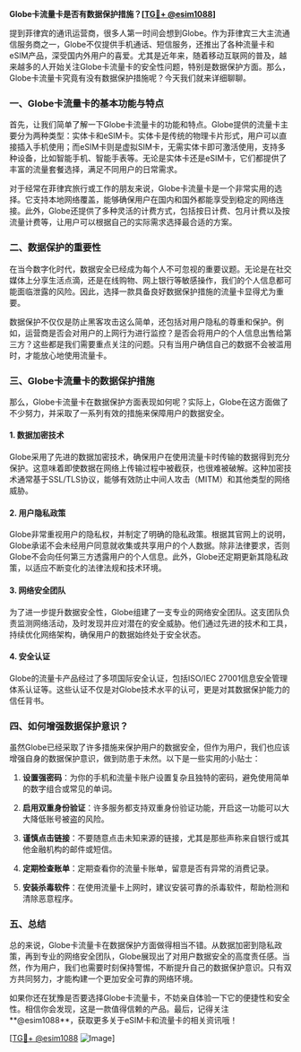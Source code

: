 **Globe卡流量卡是否有数据保护措施？[[TG💪+ @esim1088](https://t.me/s/esim1088)]**

提到菲律宾的通讯运营商，很多人第一时间会想到Globe。作为菲律宾三大主流通信服务商之一，Globe不仅提供手机通话、短信服务，还推出了各种流量卡和eSIM产品，深受国内外用户的喜爱。尤其是近年来，随着移动互联网的普及，越来越多的人开始关注Globe卡流量卡的安全性问题，特别是数据保护方面。那么，Globe卡流量卡究竟有没有数据保护措施呢？今天我们就来详细聊聊。

### 一、Globe卡流量卡的基本功能与特点

首先，让我们简单了解一下Globe卡流量卡的功能和特点。Globe提供的流量卡主要分为两种类型：实体卡和eSIM卡。实体卡是传统的物理卡片形式，用户可以直接插入手机使用；而eSIM卡则是虚拟SIM卡，无需实体卡即可激活使用，支持多种设备，比如智能手机、智能手表等。无论是实体卡还是eSIM卡，它们都提供了丰富的流量套餐选择，满足不同用户的日常需求。

对于经常在菲律宾旅行或工作的朋友来说，Globe卡流量卡是一个非常实用的选择。它支持本地网络覆盖，能够确保用户在国内和国外都能享受到稳定的网络连接。此外，Globe还提供了多种灵活的计费方式，包括按日计费、包月计费以及按流量计费等，让用户可以根据自己的实际需求选择最合适的方案。

### 二、数据保护的重要性

在当今数字化时代，数据安全已经成为每个人不可忽视的重要议题。无论是在社交媒体上分享生活点滴，还是在线购物、网上银行等敏感操作，我们的个人信息都可能面临泄露的风险。因此，选择一款具备良好数据保护措施的流量卡显得尤为重要。

数据保护不仅仅是防止黑客攻击这么简单，还包括对用户隐私的尊重和保护。例如，运营商是否会对用户的上网行为进行监控？是否会将用户的个人信息出售给第三方？这些都是我们需要重点关注的问题。只有当用户确信自己的数据不会被滥用时，才能放心地使用流量卡。

### 三、Globe卡流量卡的数据保护措施

那么，Globe卡流量卡在数据保护方面表现如何呢？实际上，Globe在这方面做了不少努力，并采取了一系列有效的措施来保障用户的数据安全。

#### 1. 数据加密技术

Globe采用了先进的数据加密技术，确保用户在使用流量卡时传输的数据得到充分保护。这意味着即使数据在网络上传输过程中被截获，也很难被破解。这种加密技术通常基于SSL/TLS协议，能够有效防止中间人攻击（MITM）和其他类型的网络威胁。

#### 2. 用户隐私政策

Globe非常重视用户的隐私权，并制定了明确的隐私政策。根据其官网上的说明，Globe承诺不会未经用户同意就收集或共享用户的个人数据。除非法律要求，否则Globe不会向任何第三方透露用户的个人信息。此外，Globe还定期更新其隐私政策，以适应不断变化的法律法规和技术环境。

#### 3. 网络安全团队

为了进一步提升数据安全性，Globe组建了一支专业的网络安全团队。这支团队负责监测网络活动，及时发现并应对潜在的安全威胁。他们通过先进的技术和工具，持续优化网络架构，确保用户的数据始终处于安全状态。

#### 4. 安全认证

Globe的流量卡产品经过了多项国际安全认证，包括ISO/IEC 27001信息安全管理体系认证等。这些认证不仅是对Globe技术水平的认可，更是对其数据保护能力的信任背书。

### 四、如何增强数据保护意识？

虽然Globe已经采取了许多措施来保护用户的数据安全，但作为用户，我们也应该增强自身的数据保护意识，做到防患于未然。以下是一些实用的小贴士：

1. **设置强密码**：为你的手机和流量卡账户设置复杂且独特的密码，避免使用简单的数字组合或常见的单词。
   
2. **启用双重身份验证**：许多服务都支持双重身份验证功能，开启这一功能可以大大降低账号被盗的风险。

3. **谨慎点击链接**：不要随意点击未知来源的链接，尤其是那些声称来自银行或其他金融机构的邮件或短信。

4. **定期检查账单**：定期查看你的流量卡账单，留意是否有异常的消费记录。

5. **安装杀毒软件**：在使用流量卡上网时，建议安装可靠的杀毒软件，帮助检测和清除恶意程序。

### 五、总结

总的来说，Globe卡流量卡在数据保护方面做得相当不错。从数据加密到隐私政策，再到专业的网络安全团队，Globe展现出了对用户数据安全的高度责任感。当然，作为用户，我们也需要时刻保持警惕，不断提升自己的数据保护意识。只有双方共同努力，才能构建一个更加安全可靠的网络环境。

如果你还在犹豫是否要选择Globe卡流量卡，不妨亲自体验一下它的便捷性和安全性。相信你会发现，这是一款值得信赖的产品。最后，记得关注**@esim1088**，获取更多关于eSIM卡和流量卡的相关资讯哦！

[[TG💪+ @esim1088](https://t.me/s/esim1088) ![Image](https://i.postimg.cc/4NQfJmqS/Snipaste-2025-05-13-00-14-12.png)]
